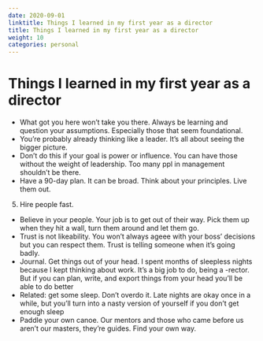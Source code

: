 ```yaml
---
date: 2020-09-01
linktitle: Things I learned in my first year as a director
title: Things I learned in my first year as a director
weight: 10
categories: personal
---
```


# Things I learned in my first year as a director

- What got you here won’t take you there. Always be learning and question your assumptions. Especially those that seem foundational.
- You’re probably already thinking like a leader. It’s all about seeing the bigger picture.
- Don’t do this if your goal is power or influence. You can have those without the weight of leadership. Too many ppl in management shouldn’t be there.
- Have a 90-day plan. It can be broad. Think about your principles. Live them out.
5. Hire people fast.
- Believe in your people. Your job is to get out of their way. Pick them up when they hit a wall, turn them around and let them go.
- Trust is not likeability. You won’t always ageee with your boss’ decisions but you can respect them. Trust is telling someone when it’s going badly.
- Journal. Get things out of your head. I spent months of sleepless nights because I kept thinking about work. It’s a big job to do, being a -rector. But if you can plan, write, and export things from your head you’ll be able to do better
- Related: get some sleep. Don’t overdo it. Late nights are okay once in a while, but you’ll turn into a nasty version of yourself if you don’t get enough sleep
- Paddle your own canoe. Our mentors and those who came before us aren’t our masters, they’re guides. Find your own way.